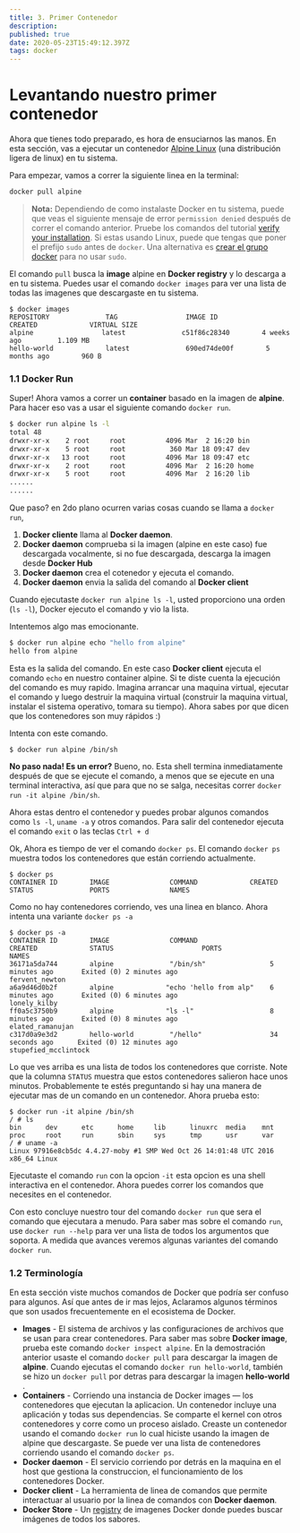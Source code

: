 ```yaml
---
title: 3. Primer Contenedor
description: 
published: true
date: 2020-05-23T15:49:12.397Z
tags: docker
---
```


# Levantando nuestro primer contenedor

Ahora que tienes todo preparado, es hora de ensuciarnos las manos. En esta sección, vas a ejecutar un contenedor [Alpine Linux](http://www.alpinelinux.org/) (una distribución ligera de linux) en tu sistema.

Para empezar, vamos a correr la siguiente linea en la terminal:
```bash
docker pull alpine
```

> **Nota:** Dependiendo de como instalaste Docker en tu sistema, puede que veas el siguiente mensaje de error `permission denied` después de correr el comando anterior. Pruebe los comandos del tutorial [verify your installation](https://docs.docker.com/engine/getstarted/step_one/#/step-3-verify-your-installation). Si estas usando Linux, puede que tengas que poner el prefijo `sudo` antes de `docker`. Una alternativa es [crear el grupo docker](https://docs.docker.com/engine/install/linux-postinstall/) para no usar `sudo`.

El comando `pull` busca la **image** alpine en **Docker registry** y lo descarga a en tu sistema. Puedes usar el comando `docker images` para ver una lista de todas las imagenes que descargaste en tu sistema.
```
$ docker images
REPOSITORY              TAG                 IMAGE ID            CREATED             VIRTUAL SIZE
alpine                 latest              c51f86c28340        4 weeks ago         1.109 MB
hello-world             latest              690ed74de00f        5 months ago        960 B
```

### 1.1 Docker Run  
Super! Ahora vamos a correr un **container** basado en la imagen de **alpine**. Para hacer eso vas a usar el siguiente comando `docker run`.

```bash
$ docker run alpine ls -l
total 48
drwxr-xr-x    2 root     root          4096 Mar  2 16:20 bin
drwxr-xr-x    5 root     root           360 Mar 18 09:47 dev
drwxr-xr-x   13 root     root          4096 Mar 18 09:47 etc
drwxr-xr-x    2 root     root          4096 Mar  2 16:20 home
drwxr-xr-x    5 root     root          4096 Mar  2 16:20 lib
......
......
```
Que paso? en 2do plano ocurren varias cosas cuando se llama a `docker run`,

1. **Docker cliente** llama al **Docker daemon**.
2. **Docker daemon** comprueba si la imagen (alpine en este caso) fue descargada vocalmente, si no fue descargada, descarga la imagen desde **Docker Hub**
3. **Docker daemon** crea el cotenedor y ejecuta el comando.
4. **Docker daemon** envia la salida del comando al **Docker client**

Cuando ejecutaste `docker run alpine ls -l`, usted proporciono una orden (`ls -l`), Docker ejecuto el comando y vio la lista.

Intentemos algo mas emocionante.

```bash
$ docker run alpine echo "hello from alpine"
hello from alpine
```
Esta es la salida del comando. En este caso **Docker client** ejecuta el comando `echo` en nuestro container alpine.  Si te diste cuenta la ejecución del comando es muy rapido. Imagina arrancar una maquina virtual, ejecutar el comando y luego destruir la maquina virtual (construir la maquina virtual, instalar el sistema operativo, tomara su tiempo). Ahora sabes por que dicen que los contenedores son muy rápidos :)

Intenta con este comando.

```
$ docker run alpine /bin/sh
```

**No paso nada! Es un error?** 
Bueno, no. Esta shell termina inmediatamente después de que se ejecute el comando, a menos que se ejecute en una terminal interactiva, así que para que no se salga, necesitas correr  `docker run -it alpine /bin/sh`.

Ahora estas dentro el contenedor y puedes probar algunos comandos como `ls -l`, `uname -a` y otros comandos. Para salir del contenedor ejecuta el comando `exit` o las teclas `Ctrl + d`


Ok, Ahora es tiempo de ver el comando `docker ps`. El comando `docker ps` muestra todos los contenedores que están corriendo actualmente.

```
$ docker ps
CONTAINER ID        IMAGE               COMMAND             CREATED             STATUS              PORTS               NAMES
```

Como no hay contenedores corriendo, ves una linea en blanco. Ahora intenta una variante `docker ps -a`

```
$ docker ps -a
CONTAINER ID        IMAGE               COMMAND                  CREATED             STATUS                      PORTS               NAMES
36171a5da744        alpine              "/bin/sh"                5 minutes ago       Exited (0) 2 minutes ago                        fervent_newton
a6a9d46d0b2f        alpine             "echo 'hello from alp"    6 minutes ago       Exited (0) 6 minutes ago                        lonely_kilby
ff0a5c3750b9        alpine             "ls -l"                   8 minutes ago       Exited (0) 8 minutes ago                        elated_ramanujan
c317d0a9e3d2        hello-world         "/hello"                 34 seconds ago      Exited (0) 12 minutes ago                       stupefied_mcclintock
```

Lo que ves arriba es una lista de todos los contenedores que corriste. Note que la columna `STATUS` muestra que estos contenedores salieron hace unos minutos. Probablemente te estés preguntando si hay una manera de ejecutar mas de un comando en un contenedor. Ahora prueba esto:

```
$ docker run -it alpine /bin/sh
/ # ls
bin      dev      etc      home     lib      linuxrc  media    mnt      proc     root     run      sbin     sys      tmp      usr      var
/ # uname -a
Linux 97916e8cb5dc 4.4.27-moby #1 SMP Wed Oct 26 14:01:48 UTC 2016 x86_64 Linux
```
Ejecutaste el comando `run` con la opcion `-it` esta opcion es una shell interactiva en el contenedor. Ahora puedes correr los comandos que necesites en el contenedor.

Con esto concluye nuestro tour del comando `docker run` que sera el comando que ejecutara a menudo. Para saber mas sobre el comando `run`, use `docker run --help` para ver una lista de todos los argumentos que soporta. A medida que avances veremos algunas variantes del comando `docker run`.

### 1.2 Terminología
En esta sección viste muchos comandos de Docker que podría ser confuso para algunos. Así que antes de ir mas lejos, Aclaramos algunos términos que son usados frecuentemente en el ecosistema de Docker.

- **Images** - El sistema de archivos y las configuraciones de archivos que se usan para crear contenedores. Para saber mas sobre **Docker image**, prueba este comando `docker inspect alpine`. En la demostración anterior usaste el comando `docker pull` para descargar la imagen de **alpine**. Cuando ejecutas el comando `docker run hello-world`, también se hizo un `docker pull` por detras para descargar la imagen **hello-world** .
- **Containers** - Corriendo una instancia de Docker images &mdash; los contenedores que ejecutan la aplicacion. Un contenedor incluye una aplicación y todas sus dependencias. Se comparte el kernel con otros contenedores y corre como un proceso aislado. Creaste un contenedor usando el comando `docker run` lo cual hiciste usando la imagen de alpine que descargaste. Se puede ver una lista de contenedores corriendo usando el comando `docker ps`.
- **Docker daemon** - El servicio corriendo por detrás en la maquina en el host que gestiona la construccion, el funcionamiento de los contenedores Docker.
- **Docker client** - La herramienta de linea de comandos que permite interactuar al usuario por la linea de comandos con **Docker daemon**.
- **Docker Store** - Un [registry](https://hub.docker.com/) de imagenes Docker donde puedes buscar imágenes de todos los sabores.
